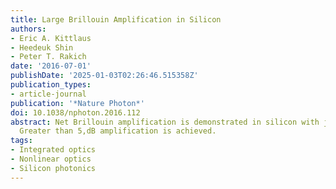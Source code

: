 ```yaml
---
title: Large Brillouin Amplification in Silicon
authors:
- Eric A. Kittlaus
- Heedeuk Shin
- Peter T. Rakich
date: '2016-07-01'
publishDate: '2025-01-03T02:26:46.515358Z'
publication_types:
- article-journal
publication: '*Nature Photon*'
doi: 10.1038/nphoton.2016.112
abstract: Net Brillouin amplification is demonstrated in silicon with just 5,mW pumping.
  Greater than 5,dB amplification is achieved.
tags:
- Integrated optics
- Nonlinear optics
- Silicon photonics
---
```

